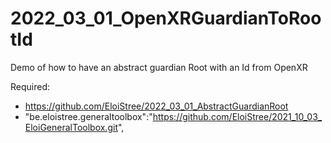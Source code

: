 # 2022_03_01_OpenXRGuardianToRootId
Demo of how to have an abstract guardian Root with an Id from OpenXR


Required: 
- https://github.com/EloiStree/2022_03_01_AbstractGuardianRoot
- "be.eloistree.generaltoolbox":"https://github.com/EloiStree/2021_10_03_EloiGeneralToolbox.git",

